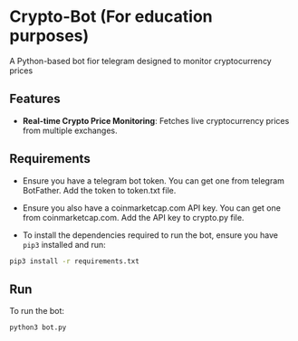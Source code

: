 # Crypto-Bot (For education purposes)

A Python-based bot fior telegram designed to monitor cryptocurrency prices

## Features

- **Real-time Crypto Price Monitoring**: Fetches live cryptocurrency prices from multiple exchanges.
  
## Requirements

- Ensure you have a telegram bot token. You can get one from telegram BotFather. Add the token to token.txt file.

- Ensure you also have a coinmarketcap.com API key. You can get one from coinmarketcap.com. Add the API key to crypto.py file.

- To install the dependencies required to run the bot, ensure you have `pip3` installed and run:

```bash
pip3 install -r requirements.txt
```

## Run

To run the bot:

```bash
python3 bot.py
```
